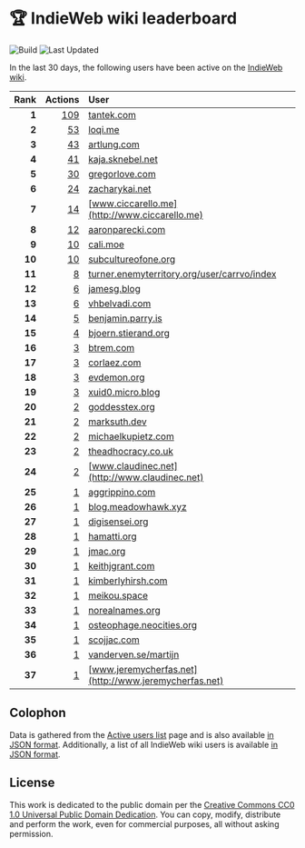 # 🏆 IndieWeb wiki leaderboard

![Build](https://img.shields.io/github/actions/workflow/status/jgarber623/indieweb-wiki-leaderboard/build.yml?style=for-the-badge)
![Last Updated](https://img.shields.io/badge/last%20updated-7%20February%202025%20at%206:33:12%20UTC-ff5c01?style=for-the-badge)

In the last 30 days, the following users have been active on the [IndieWeb wiki](https://indieweb.org).

| Rank | Actions | User |
|-----:|--------:|:-----|
| **1** | [109](https://indieweb.org/Special:Contributions/Tantek.com) | [tantek.com](http://tantek.com) |
| **2** | [53](https://indieweb.org/Special:Contributions/Loqi.me) | [loqi.me](http://loqi.me) |
| **3** | [43](https://indieweb.org/Special:Contributions/Artlung.com) | [artlung.com](http://artlung.com) |
| **4** | [41](https://indieweb.org/Special:Contributions/Kaja.sknebel.net) | [kaja.sknebel.net](http://kaja.sknebel.net) |
| **5** | [30](https://indieweb.org/Special:Contributions/Gregorlove.com) | [gregorlove.com](http://gregorlove.com) |
| **6** | [24](https://indieweb.org/Special:Contributions/Zacharykai.net) | [zacharykai.net](http://zacharykai.net) |
| **7** | [14](https://indieweb.org/Special:Contributions/Www.ciccarello.me) | [www.ciccarello.me](http://www.ciccarello.me) |
| **8** | [12](https://indieweb.org/Special:Contributions/Aaronparecki.com) | [aaronparecki.com](http://aaronparecki.com) |
| **9** | [10](https://indieweb.org/Special:Contributions/Cali.moe) | [cali.moe](http://cali.moe) |
| **10** | [10](https://indieweb.org/Special:Contributions/Subcultureofone.org) | [subcultureofone.org](http://subcultureofone.org) |
| **11** | [8](https://indieweb.org/Special:Contributions/Turner.enemyterritory.org_user_carrvo_index) | [turner.enemyterritory.org/user/carrvo/index](http://turner.enemyterritory.org/user/carrvo/index) |
| **12** | [6](https://indieweb.org/Special:Contributions/Jamesg.blog) | [jamesg.blog](http://jamesg.blog) |
| **13** | [6](https://indieweb.org/Special:Contributions/Vhbelvadi.com) | [vhbelvadi.com](http://vhbelvadi.com) |
| **14** | [5](https://indieweb.org/Special:Contributions/Benjamin.parry.is) | [benjamin.parry.is](http://benjamin.parry.is) |
| **15** | [4](https://indieweb.org/Special:Contributions/Bjoern.stierand.org) | [bjoern.stierand.org](http://bjoern.stierand.org) |
| **16** | [3](https://indieweb.org/Special:Contributions/Btrem.com) | [btrem.com](http://btrem.com) |
| **17** | [3](https://indieweb.org/Special:Contributions/Corlaez.com) | [corlaez.com](http://corlaez.com) |
| **18** | [3](https://indieweb.org/Special:Contributions/Evdemon.org) | [evdemon.org](http://evdemon.org) |
| **19** | [3](https://indieweb.org/Special:Contributions/Xuid0.micro.blog) | [xuid0.micro.blog](http://xuid0.micro.blog) |
| **20** | [2](https://indieweb.org/Special:Contributions/Goddesstex.org) | [goddesstex.org](http://goddesstex.org) |
| **21** | [2](https://indieweb.org/Special:Contributions/Marksuth.dev) | [marksuth.dev](http://marksuth.dev) |
| **22** | [2](https://indieweb.org/Special:Contributions/Michaelkupietz.com) | [michaelkupietz.com](http://michaelkupietz.com) |
| **23** | [2](https://indieweb.org/Special:Contributions/Theadhocracy.co.uk) | [theadhocracy.co.uk](http://theadhocracy.co.uk) |
| **24** | [2](https://indieweb.org/Special:Contributions/Www.claudinec.net) | [www.claudinec.net](http://www.claudinec.net) |
| **25** | [1](https://indieweb.org/Special:Contributions/Aggrippino.com) | [aggrippino.com](http://aggrippino.com) |
| **26** | [1](https://indieweb.org/Special:Contributions/Blog.meadowhawk.xyz) | [blog.meadowhawk.xyz](http://blog.meadowhawk.xyz) |
| **27** | [1](https://indieweb.org/Special:Contributions/Digisensei.org) | [digisensei.org](http://digisensei.org) |
| **28** | [1](https://indieweb.org/Special:Contributions/Hamatti.org) | [hamatti.org](http://hamatti.org) |
| **29** | [1](https://indieweb.org/Special:Contributions/Jmac.org) | [jmac.org](http://jmac.org) |
| **30** | [1](https://indieweb.org/Special:Contributions/Keithjgrant.com) | [keithjgrant.com](http://keithjgrant.com) |
| **31** | [1](https://indieweb.org/Special:Contributions/Kimberlyhirsh.com) | [kimberlyhirsh.com](http://kimberlyhirsh.com) |
| **32** | [1](https://indieweb.org/Special:Contributions/Meikou.space) | [meikou.space](http://meikou.space) |
| **33** | [1](https://indieweb.org/Special:Contributions/Norealnames.org) | [norealnames.org](http://norealnames.org) |
| **34** | [1](https://indieweb.org/Special:Contributions/Osteophage.neocities.org) | [osteophage.neocities.org](http://osteophage.neocities.org) |
| **35** | [1](https://indieweb.org/Special:Contributions/Scojjac.com) | [scojjac.com](http://scojjac.com) |
| **36** | [1](https://indieweb.org/Special:Contributions/Vanderven.se_martijn) | [vanderven.se/martijn](http://vanderven.se/martijn) |
| **37** | [1](https://indieweb.org/Special:Contributions/Www.jeremycherfas.net) | [www.jeremycherfas.net](http://www.jeremycherfas.net) |


## Colophon

Data is gathered from the [Active users list](https://indieweb.org/Special:ActiveUsers) page and is also available [in JSON format](https://github.com/jgarber623/indieweb-wiki-leaderboard/blob/main/data/leaderboard.json). Additionally, a list of all IndieWeb wiki users is available [in JSON format](https://github.com/jgarber623/indieweb-wiki-leaderboard/blob/main/data/users.json).

## License

This work is dedicated to the public domain per the [Creative Commons CC0 1.0 Universal Public Domain Dedication](https://creativecommons.org/publicdomain/zero/1.0/). You can copy, modify, distribute and perform the work, even for commercial purposes, all without asking permission.

